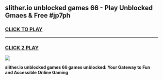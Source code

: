 
## slither.io unblocked games 66 - Play Unblocked Gmaes & Free #jp7ph
<h3>
<a href="https://premium.freeplayer.one?title=slither.io_unblocked_games_66&ref=03M">CLICK TO PLAY</a></h3>
<hr>

<h3>
<a href="https://premium.freeplayer.one?title=slither.io_unblocked_games_66&ref=03M">CLICK 2 PLAY</a>
  
</h3>

<a href="https://premium.freeplayer.one?title=slither.io_unblocked_games_66&ref=03M"><img src="https://clearcache.store/games.png"></a>


**slither.io unblocked games 66 games unblocked: Your Gateway to Fun and Accessible Online Gaming**
